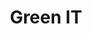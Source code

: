 ---
# This topic lives at
# https://digital.gov/topics/green-it

# Topic Title
title: "Green IT"

# description — keep it short and clear
summary: ""

# Weight
weight: 1

# For more information on managing topics,
# see https://github.com/GSA/digitalgov.gov/wiki/topics
---